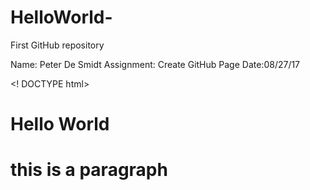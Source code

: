 # HelloWorld-
First GitHub repository 

Name: Peter De Smidt
Assignment: Create GitHub Page
Date:08/27/17

<! DOCTYPE html>
<html>
<body>
<h1>Hello World<h1>

<p> this is a paragraph <p>
